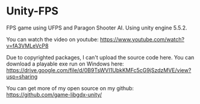 # Unity-FPS

FPS game using UFPS and Paragon Shooter AI. Using unity engine 5.5.2.

You can watch the video on youtube:
https://www.youtube.com/watch?v=fA3VMLeVcP8

Due to copyrighted packages, I can't upload the source code here.
You can download a playable exe run on Windows here: 
https://drive.google.com/file/d/0B9TsWVI1UbkKMFc5cG9jSzdzMVE/view?usp=sharing

You can get more of my open source on my github:
https://github.com/game-libgdx-unity/
